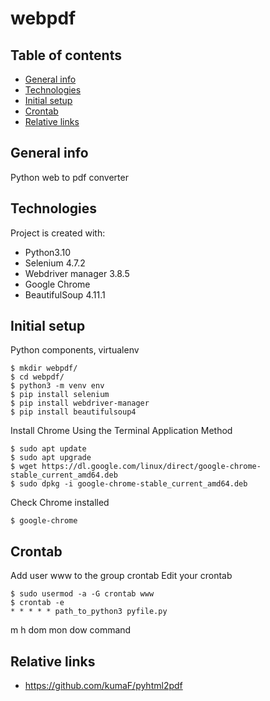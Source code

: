 # webpdf

## Table of contents
* [General info](#general-info)
* [Technologies](#technologies)
* [Initial setup](#initial-setup)
* [Crontab](#crontab)
* [Relative links](#relative-links)

## General info
Python web to pdf converter
	
## Technologies
Project is created with:
* Python3.10
* Selenium 4.7.2
* Webdriver manager 3.8.5
* Google Chrome
* BeautifulSoup 4.11.1
	
## Initial setup

Python components, virtualenv
```
$ mkdir webpdf/
$ cd webpdf/
$ python3 -m venv env 
$ pip install selenium
$ pip install webdriver-manager
$ pip install beautifulsoup4
```
Install Chrome Using the Terminal Application Method
```
$ sudo apt update
$ sudo apt upgrade
$ wget https://dl.google.com/linux/direct/google-chrome-stable_current_amd64.deb
$ sudo dpkg -i google-chrome-stable_current_amd64.deb
```
Check Chrome installed
```
$ google-chrome
```

## Crontab

Add user www to the group crontab
Edit your crontab
```
$ sudo usermod -a -G crontab www
$ crontab -e
* * * * * path_to_python3 pyfile.py
```
m h dom mon dow command

## Relative links

* https://github.com/kumaF/pyhtml2pdf